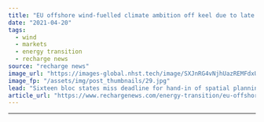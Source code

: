 ```yaml
---
title: "EU offshore wind-fuelled climate ambition off keel due to late hand-in of marine plans"
date: "2021-04-20"
tags: 
  - wind
  - markets
  - energy transition
  - recharge news
source: "recharge news"
image_url: "https://images-global.nhst.tech/image/SXJnRG4vNjhUazREMFdxUUsxdUV3T3pCdS93L2g0dEVBd05WYjdFK2lRND0=/nhst/binary/b3c51ee291796b6834c79112ab090d18"
image_fp: "/assets/img/post_thumbnails/29.jpg"
lead: "Sixteen bloc states miss deadline for hand-in of spatial planning documents key to targeted 300GW build-out of sea-based sector projects, flags WindEurope"
article_url: "https://www.rechargenews.com/energy-transition/eu-offshore-wind-fuelled-climate-ambition-off-keel-due-to-late-hand-in-of-marine-plans/2-1-998547"
---
```


---
